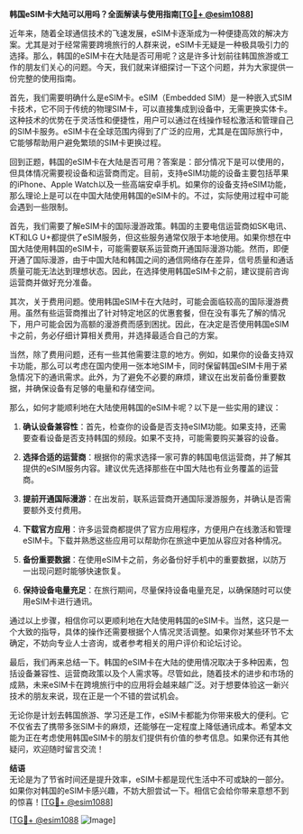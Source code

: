 **韩国eSIM卡大陆可以用吗？全面解读与使用指南[[TG💪+ @esim1088](https://t.me/s/esim1088)]**

近年来，随着全球通信技术的飞速发展，eSIM卡逐渐成为一种便捷高效的解决方案。尤其是对于经常需要跨境旅行的人群来说，eSIM卡无疑是一种极具吸引力的选择。那么，韩国的eSIM卡在大陆是否可用呢？这是许多计划前往韩国旅游或工作的朋友们关心的问题。今天，我们就来详细探讨一下这个问题，并为大家提供一份完整的使用指南。

首先，我们需要明确什么是eSIM卡。eSIM（Embedded SIM）是一种嵌入式SIM卡技术，它不同于传统的物理SIM卡，可以直接集成到设备中，无需更换实体卡。这种技术的优势在于灵活性和便捷性，用户可以通过在线操作轻松激活和管理自己的SIM卡服务。eSIM卡在全球范围内得到了广泛的应用，尤其是在国际旅行中，它能够帮助用户避免繁琐的SIM卡更换过程。

回到正题，韩国的eSIM卡在大陆是否可用？答案是：部分情况下是可以使用的，但具体情况需要视设备和运营商而定。目前，支持eSIM功能的设备主要包括苹果的iPhone、Apple Watch以及一些高端安卓手机。如果你的设备支持eSIM功能，那么理论上是可以在中国大陆使用韩国的eSIM卡的。不过，实际使用过程中可能会遇到一些限制。

首先，我们需要了解eSIM卡的国际漫游政策。韩国的主要电信运营商如SK电讯、KT和LG U+都提供了eSIM服务，但这些服务通常仅限于本地使用。如果你想在中国大陆使用韩国的eSIM卡，可能需要联系运营商开通国际漫游功能。然而，即便开通了国际漫游，由于中国大陆和韩国之间的通信网络存在差异，信号质量和通话质量可能无法达到理想状态。因此，在选择使用韩国eSIM卡之前，建议提前咨询运营商并做好充分准备。

其次，关于费用问题。使用韩国eSIM卡在大陆时，可能会面临较高的国际漫游费用。虽然有些运营商推出了针对特定地区的优惠套餐，但在没有事先了解的情况下，用户可能会因为高额的漫游费而感到困扰。因此，在决定是否使用韩国eSIM卡之前，务必仔细计算相关费用，并选择最适合自己的方案。

当然，除了费用问题，还有一些其他需要注意的地方。例如，如果你的设备支持双卡功能，那么可以考虑在国内使用一张本地SIM卡，同时保留韩国eSIM卡用于紧急情况下的通讯需求。此外，为了避免不必要的麻烦，建议在出发前备份重要数据，并确保设备有足够的电量和存储空间。

那么，如何才能顺利地在大陆使用韩国的eSIM卡呢？以下是一些实用的建议：

1. **确认设备兼容性**：首先，检查你的设备是否支持eSIM功能。如果支持，还需要查看设备是否支持韩国的频段。如果不支持，可能需要购买兼容的设备。

2. **选择合适的运营商**：根据你的需求选择一家可靠的韩国电信运营商，并了解其提供的eSIM服务内容。建议优先选择那些在中国大陆也有业务覆盖的运营商。

3. **提前开通国际漫游**：在出发前，联系运营商开通国际漫游服务，并确认是否需要额外支付费用。

4. **下载官方应用**：许多运营商都提供了官方应用程序，方便用户在线激活和管理eSIM卡。下载并熟悉这些应用可以帮助你在旅途中更加从容应对各种情况。

5. **备份重要数据**：在使用eSIM卡之前，务必备份好手机中的重要数据，以防万一出现问题时能够快速恢复。

6. **保持设备电量充足**：在旅行期间，尽量保持设备电量充足，以确保随时可以使用eSIM卡进行通讯。

通过以上步骤，相信你可以更顺利地在大陆使用韩国的eSIM卡。当然，这只是一个大致的指导，具体的操作还需要根据个人情况灵活调整。如果你对某些环节不太确定，不妨向专业人士咨询，或者参考相关的用户评价和论坛讨论。

最后，我们再来总结一下。韩国的eSIM卡在大陆的使用情况取决于多种因素，包括设备兼容性、运营商政策以及个人需求等。尽管如此，随着技术的进步和市场的成熟，未来eSIM卡在跨境旅行中的应用将会越来越广泛。对于想要体验这一新兴技术的朋友来说，现在正是一个不错的尝试机会。

无论你是计划去韩国旅游、学习还是工作，eSIM卡都能为你带来极大的便利。它不仅省去了携带多张SIM卡的麻烦，还能够在一定程度上降低通讯成本。希望本文能为正在考虑使用韩国eSIM卡的朋友们提供有价值的参考信息。如果你还有其他疑问，欢迎随时留言交流！

**结语**  
无论是为了节省时间还是提升效率，eSIM卡都是现代生活中不可或缺的一部分。如果你对韩国的eSIM卡感兴趣，不妨大胆尝试一下。相信它会给你带来意想不到的惊喜！[[TG💪+ @esim1088](https://t.me/s/esim1088)]  

[[TG💪+ @esim1088](https://t.me/s/esim1088) ![Image](https://i.postimg.cc/4NQfJmqS/Snipaste-2025-05-13-00-14-12.png)]